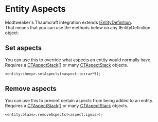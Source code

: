 # Entity Aspects

Modtweaker's Thaumcraft integration extends [IEntityDefinition](/Vanilla/Entities/IEntityDefinition).  
That means that you can use the methods below on any IEntityDefinition object: 

## Set aspects

You can use this to override what aspects an entity would normally have.  
Requires a [CTAspectStack](CTAspect)[] or many [CTAspectStack](CTAspect) objects.

```
<entity:sheep>.setAspects(<aspect:terra>*5);
```


## Remove aspects

You can use this to prevent certain aspects from being added to an entity.  
Requires a [CTAspectStack](CTAspect)[] or many [CTAspectStack](CTAspect) objects.

```
<entity:blaze>.removeAspects(<aspect:ignis>);
```